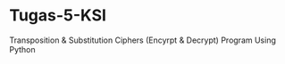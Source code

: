 # Tugas-5-KSI
Transposition &amp; Substitution Ciphers (Encyrpt &amp; Decrypt) Program Using Python
